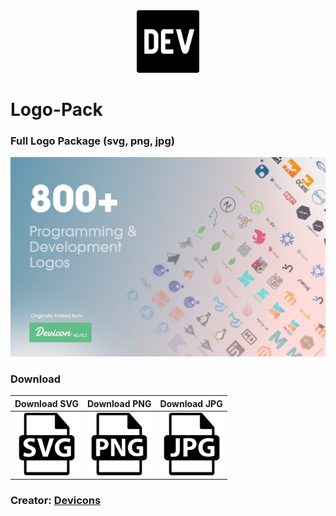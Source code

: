<div align="center">
<img src="src/dev.png" width="100">
</div>

# Logo-Pack

### Full Logo Package (svg, png, jpg)

<div align="center">
<img src="src/cover.jpg" width="800">
</div>

### Download

<div align="center">

|                                                   Download SVG                                                    |                                                   Download PNG                                                    |                                                   Download JPG                                                    |
|:-----------------------------------------------------------------------------------------------------------------:|:-----------------------------------------------------------------------------------------------------------------:|:-----------------------------------------------------------------------------------------------------------------:|
| <a href="https://github.com/YasinDehfuli/Logo-Pack/tree/master/Logos/svg"><img src="src/svg.png" width="100"></a> | <a href="https://github.com/YasinDehfuli/Logo-Pack/tree/master/Logos/png"><img src="src/png.png" width="100"></a> | <a href="https://github.com/YasinDehfuli/Logo-Pack/tree/master/Logos/jpg"><img src="src/jpg.png" width="100"></a> |

</div>

### Creator: [Devicons](https://github.com/devicons)



